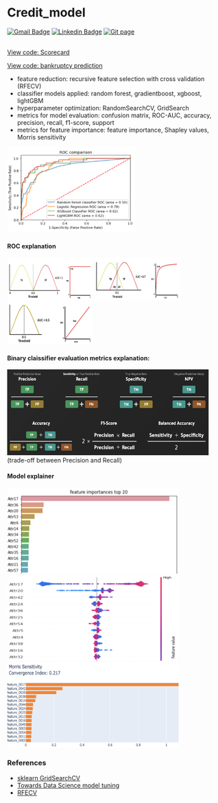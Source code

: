 # Credit_model


[![Gmail Badge](https://img.shields.io/badge/Gmail-d14836?style=flat-square&logo=Gmail&logoColor=white&link=mailto:reejugn.kim@gmail.com)](mailto:reejung.kim@gmail.com) 
[![Linkedin Badge](https://img.shields.io/badge/-LinkedIn-blue?style=flat-square&logo=Linkedin&logoColor=white&link=www.linkedin.com/in/reejungkim/)](https://www.linkedin.com/in/reejungkim/) 
[![Git page](http://img.shields.io/badge/-Portfolio-black?style=flat-square&logo=github&link=https://reejungkim.github.io/)](https://reejungkim.github.io/)
<br></br>


[View code: Scorecard](https://nbviewer.jupyter.org/github/reejungkim/Credit_model/blob/main/scorecard.ipynb)

[View code: bankruptcy prediction](https://nbviewer.jupyter.org/github/reejungkim/Credit_model/blob/main/Predicting%20bankruptcies.ipynb)
- feature reduction: recursive feature selection with cross validation (RFECV)
- classifier models applied: random forest, gradientboost, xgboost, lightGBM
- hyperparameter optimization: RandomSearchCV, GridSearch 
- metrics for model evaluation: confusion matrix, ROC-AUC, accuracy, precision, recall, f1-score, support
- metrics for feature importance: feature importance, Shapley values, Morris sensitivity
<img src="img/roc.png" height="200" width="300"> 


#### ROC explanation

<img src="img/auc1.png" height="100" width="200"> <img src="img/auc07.png" height="100" width="200"> <img src="img/auc05.png" height="100" width="200"> 

#### Binary claissifier evaluation metrics explanation:

<img src="img/EvaluationMetrics.png" height="200" width="470"> 
  (trade-off between Precision and Recall)


#### Model explainer

<img src="img/feature_importance.png" height="200" width="400"> <img src="img/shap.png" height="200" width="400"> <img src="img/morris.png" height="200" width="400"> 



### References 
- [sklearn GridSearchCV](https://scikit-learn.org/stable/modules/generated/sklearn.model_selection.GridSearchCV.html)
- [Towards Data Science model tuning](https://towardsdatascience.com/streamline-model-tuning-on-bankruptcy-predictions-aabbc2fe62c0)
- [RFECV](https://process-mining.tistory.com/138)



